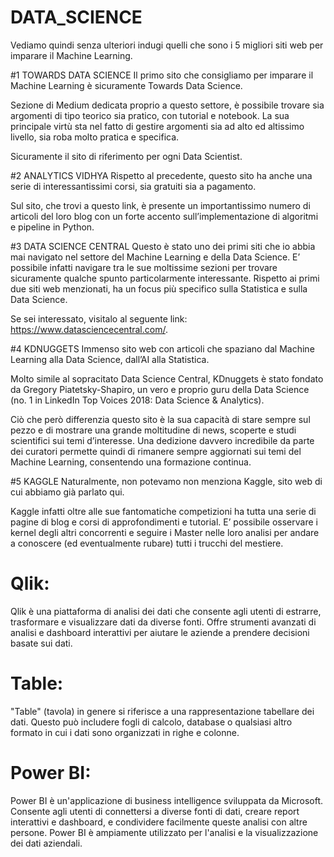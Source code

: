 # DATA_SCIENCE

Vediamo quindi senza ulteriori indugi quelli che sono i 5 migliori siti web per imparare il Machine Learning.

#1 TOWARDS DATA SCIENCE
Il primo sito che consigliamo per imparare il Machine Learning è sicuramente Towards Data Science.

Sezione di Medium dedicata proprio a questo settore, è possibile trovare sia argomenti di tipo teorico sia pratico, con tutorial e notebook. La sua principale virtù sta nel fatto di gestire argomenti sia ad alto ed altissimo livello, sia roba molto pratica e specifica.

Sicuramente il sito di riferimento per ogni Data Scientist.

#2 ANALYTICS VIDHYA
Rispetto al precedente, questo sito ha anche una serie di interessantissimi corsi, sia gratuiti sia a pagamento.

Sul sito, che trovi a questo link, è presente un importantissimo numero di articoli del loro blog con un forte accento sull’implementazione di algoritmi e pipeline in Python.

#3 DATA SCIENCE CENTRAL
Questo è stato uno dei primi siti che io abbia mai navigato nel settore del Machine Learning e della Data Science. E’ possibile infatti navigare tra le sue moltissime sezioni per trovare sicuramente qualche spunto particolarmente interessante. Rispetto ai primi due siti web menzionati, ha un focus più specifico sulla Statistica e sulla Data Science.

Se sei interessato, visitalo al seguente link: https://www.datasciencecentral.com/.

#4 KDNUGGETS
Immenso sito web con articoli che spaziano dal Machine Learning alla Data Science, dall’AI alla Statistica.

Molto simile al sopracitato Data Science Central, KDnuggets è stato fondato da Gregory Piatetsky-Shapiro, un vero e proprio guru della Data Science (no. 1 in LinkedIn Top Voices 2018: Data Science & Analytics).

Ciò che però differenzia questo sito è la sua capacità di stare sempre sul pezzo e di mostrare una grande moltitudine di news, scoperte e studi scientifici sui temi d’interesse. Una dedizione davvero incredibile da parte dei curatori permette quindi di rimanere sempre aggiornati sui temi del Machine Learning, consentendo una formazione continua.

#5 KAGGLE
Naturalmente, non potevamo non menziona Kaggle, sito web di cui abbiamo già parlato qui.

Kaggle infatti oltre alle sue fantomatiche competizioni ha tutta una serie di pagine di blog e corsi di approfondimenti e tutorial. E’ possibile osservare i kernel degli altri concorrenti e seguire i Master nelle loro analisi per andare a conoscere (ed eventualmente rubare) tutti i trucchi del mestiere.

# Qlik:
Qlik è una piattaforma di analisi dei dati che consente agli utenti di estrarre, trasformare e visualizzare dati da diverse fonti. Offre strumenti avanzati di analisi e dashboard interattivi per aiutare le aziende a prendere decisioni basate sui dati.

# Table:
"Table" (tavola) in genere si riferisce a una rappresentazione tabellare dei dati. Questo può includere fogli di calcolo, database o qualsiasi altro formato in cui i dati sono organizzati in righe e colonne.

# Power BI:
Power BI è un'applicazione di business intelligence sviluppata da Microsoft. Consente agli utenti di connettersi a diverse fonti di dati, creare report interattivi e dashboard, e condividere facilmente queste analisi con altre persone. Power BI è ampiamente utilizzato per l'analisi e la visualizzazione dei dati aziendali.
